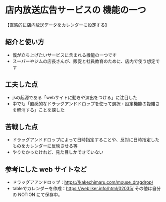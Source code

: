 # 店内放送広告サービスの 機能の一つ
【直感的に店内放送データをカレンダーに設定する】
## 紹介と使い方
- 僕が立ち上げたいサービスに含まれる機能の一つです
- スーパーやジムの店長さんが、販促と社員教育のために、店内で使う想定です 
## 工夫した点
- jsの起源である「webサイトに動きや演出をつける」に注目した
- 中でも「直感的なドラッグアンドドロップを使って選択・設定機能の複雑さを解消する」ことを課した

## 苦戦した点
- ドラッグアンドドロップによって日時指定することや、反対に日時指定したものをカレンダーに反映させる等
- やりたかったけれど、見た目しかできていない

## 参考にした web サイトなど
- ドラッグアアンドロップ：https://kakechimaru.com/mouse_dragdrop/
- tableでカレンダーを作成：https://webliker.info/html/02035/
  その他は自分の NOTION にて保存中。
